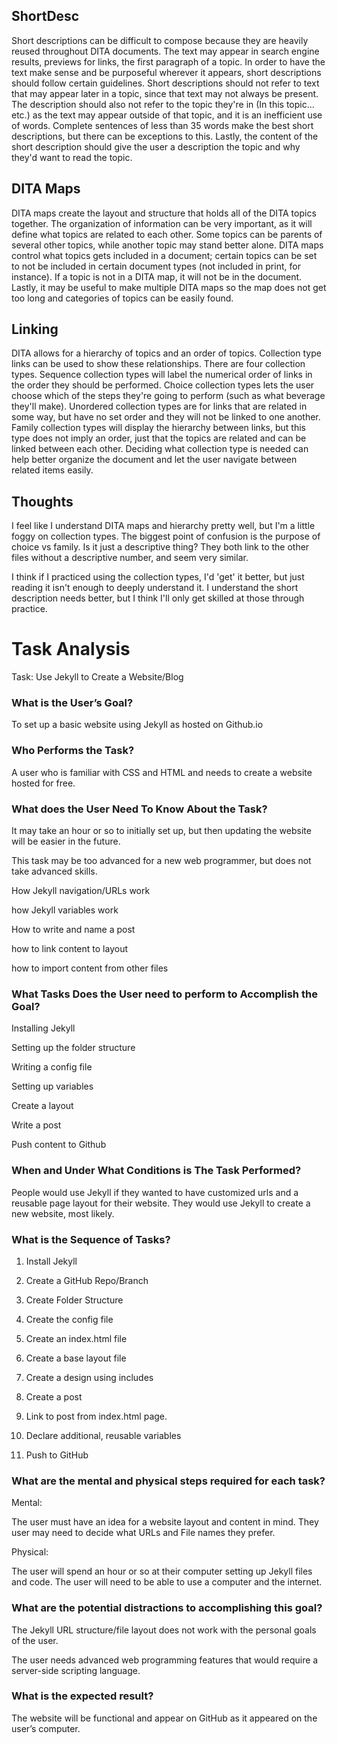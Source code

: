 ## ShortDesc

Short descriptions can be difficult to compose because they are heavily reused throughout DITA documents. The text may appear in search engine results, previews for links, the first paragraph of a topic. In order to have the text make sense and be purposeful wherever it appears, short descriptions should follow certain guidelines. Short descriptions should not refer to text that may appear later in a topic, since that text may not always be present. The description should also not refer to the topic they're in (In this topic... etc.) as the text may appear outside of that topic, and it is an inefficient use of words.  Complete sentences of less than 35 words make the best short descriptions, but there can be exceptions to this. Lastly, the content of the short description should give the user a description the topic and why they'd want to read the topic.

## DITA Maps

DITA maps create the layout and structure that holds all of the DITA topics together. The organization of information can be very important, as it will define what topics are related to each other. Some topics can be parents of several other topics, while another topic may stand better alone. DITA maps control what topics gets included in a document; certain topics can be set to not be included in certain document types (not included in print, for instance).  If a topic is not in a DITA map, it will not be in the document. Lastly, it may be useful to make multiple DITA maps so the map does not get too long and categories of topics can be easily found.

## Linking

DITA allows for a hierarchy of topics and an order of topics. Collection type links can be used to show these relationships. There are four collection types. Sequence collection types will label  the numerical order of links in the order they should be performed. Choice collection types lets the user choose which of the steps they're going to perform (such as what beverage they'll make). Unordered collection types are for links that are related in some way, but have no set order and they will not be linked to one another. Family collection types will display the hierarchy between links, but this type does not imply an order, just that the topics are related and can be linked between each other. Deciding what collection type is needed can help better organize the document and let the user navigate between related items easily.

## Thoughts

I feel like I understand DITA maps and hierarchy pretty well, but I'm a little foggy on collection types. The biggest point of confusion is the purpose of choice vs family. Is it just a descriptive thing? They both link to the other files without a descriptive number, and seem very similar.

I think if I practiced using the collection types, I'd 'get' it better, but just reading it isn't enough to deeply understand it. I understand the short description needs better, but I think I'll only get skilled at those through practice.

# Task Analysis

Task: Use Jekyll to Create a Website/Blog

### What is the User’s Goal? 

To set up a basic website using Jekyll as hosted on Github.io


### Who Performs the Task? 

A user who is familiar with CSS and HTML and needs to create a website hosted for free.

### What does the User Need To Know About the Task?

It may take an hour or so to initially set up, but then updating the website will be easier in the future. 

This task may be too advanced for a new web programmer, but does not take advanced skills.

How Jekyll navigation/URLs work

how Jekyll variables work

How to write and name a post

how to link content to layout

how to import content from other files

### What Tasks Does the User need to perform to Accomplish the Goal?

Installing Jekyll

Setting up the folder structure

Writing a config file

Setting up variables

Create a layout

Write a post

Push content to Github


### When and Under What Conditions is The Task Performed?

People would use Jekyll if they wanted to have customized urls and a reusable page layout for their website. They would use Jekyll to create a new website, most likely.

### What is the Sequence of Tasks?

1) Install Jekyll

2) Create a GitHub Repo/Branch

3) Create Folder Structure

4) Create the config file

5) Create an index.html file

6) Create a base layout file

7) Create a design using includes

8) Create a post

9) Link to post from index.html page.

10) Declare additional, reusable variables

11) Push to GitHub

### What are the mental and physical steps required for each task?

Mental:

The user must have an idea for a website layout and content in mind. They user may need to decide what URLs and File names they prefer.

Physical:

The user will spend an hour or so at their computer setting up Jekyll files and code. The user will need to be able to use a computer and the internet.
  
### What are the potential distractions to accomplishing this goal?

The Jekyll URL structure/file layout does not work with the personal goals of the user.

The user needs advanced web programming features that would require a server-side scripting language.

### What is the expected result?

The website will be functional and appear on GitHub as it appeared on the user’s computer.
